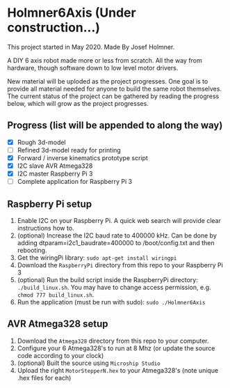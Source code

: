 # Holmner6Axis (Under construction...)

This project started in May 2020. Made By Josef Holmner.

A DIY 6 axis robot made more or less from scratch. All the way from hardware, though software down to low level motor drivers.

New material will be uploded as the project progresses. One goal is to provide all material needed for anyone to build the same robot themselves. The current status of the project can be gathered by reading the progress below, which will grow as the project progresses.

## Progress (list will be appended to along the way)
- [x] Rough 3d-model
- [ ] Refined 3d-model ready for printing
- [x] Forward / inverse kinematics prototype script
- [x] I2C slave AVR Atmega328
- [x] I2C master Raspberry Pi 3
- [ ] Complete application for Raspberry Pi 3

## Raspberry Pi setup
1. Enable I2C on your Raspberry Pi. A quick web search will provide clear instructions how to.
2. (optional) Increase the I2C baud rate to 400000 kHz. Can be done by adding dtparam=i2c1_baudrate=400000 to /boot/config.txt and then rebooting.
3. Get the wiringPi library: `sudo apt-get install wiringpi`
4. Download the `RaspberryPi` directory from this repo to your Raspberry Pi 3
5. (optional) Run the build script inside the RaspberryPi directory: `./build_linux.sh`. You may have to change access permission, e.g. `chmod 777 build_linux.sh`.
6. Run the application (must be run with sudo): `sudo ./Holmner6Axis`

## AVR Atmega328 setup
1. Download the `Atmega328` directory from this repo to your computer.
2. Configure your 6 Atmega328's to run at 8 Mhz (or update the source code according to your clock)
3. (optional) Built the source using `Microship Studio`
4. Upload the right `MotorStepperN.hex` to your Atmega328's (note unique .hex files for each)
